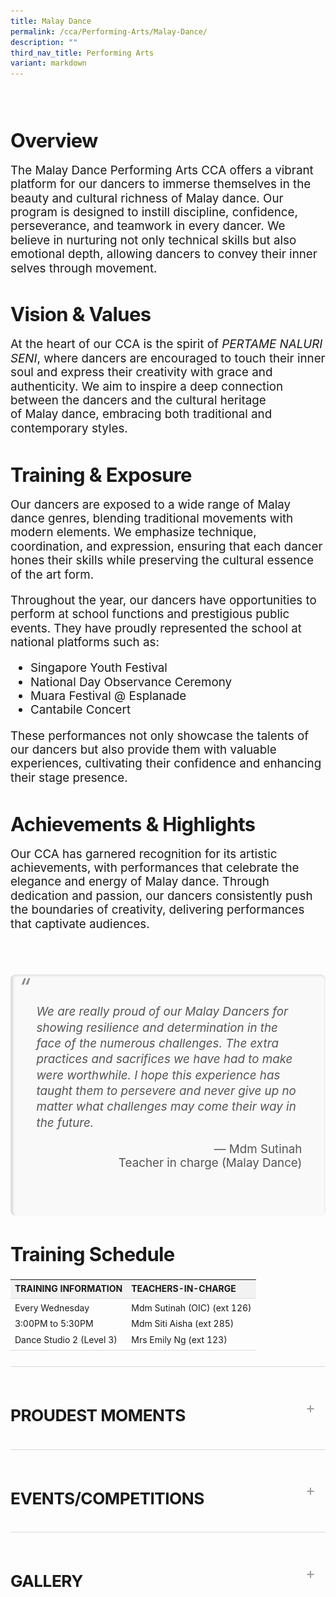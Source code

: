 ```yaml
---
title: Malay Dance
permalink: /cca/Performing-Arts/Malay-Dance/
description: ""
third_nav_title: Performing Arts
variant: markdown
---
```

<div class="yck-component">
    <div><img alt="" src="https://www.yiochukangsec.moe.edu.sg/images/Our%20Curriculum/Non%20Academic%20Programmes/CoCurricular%20Activities/Performing%20Arts/Malay%20Dance/M1.jpg">
    </div>
    <div>
			<p></p><h3>Overview</h3><p></p>
        <p>The Malay Dance Performing Arts CCA offers a vibrant platform for our dancers to immerse themselves in the beauty and cultural richness of Malay dance. Our program is designed to instill discipline, confidence, perseverance, and teamwork in every dancer. We believe in nurturing not only technical skills but also emotional depth, allowing dancers to convey their inner selves through movement.</p>
    </div>
    <div>
        <p></p><h3>Vision &amp; Values</h3><p></p>
        <p>At the heart of our CCA is the spirit of <i>PERTAME NALURI SENI</i>, where dancers are encouraged to touch their inner soul and express their creativity with grace and authenticity. We aim to inspire a deep connection between the dancers and the cultural heritage of Malay dance, embracing both traditional and contemporary styles.</p>
    </div>
    <div>
        <p></p><h3>Training &amp; Exposure</h3><p></p>
        <p>Our dancers are exposed to a wide range of Malay dance genres, blending traditional movements with modern elements. We emphasize technique, coordination, and expression, ensuring that each dancer hones their skills while preserving the cultural essence of the art form.</p>
        <p>Throughout the year, our dancers have opportunities to perform at school functions and prestigious public events. They have proudly represented the school at national platforms such as:</p>
        <ul>
            <li>Singapore Youth Festival</li>
            <li>National Day Observance Ceremony</li>
            <li>Muara Festival @ Esplanade</li>
            <li>Cantabile Concert</li>
        </ul>
        <p>These performances not only showcase the talents of our dancers but also provide them with valuable experiences, cultivating their confidence and enhancing their stage presence.</p>
    </div>
    <div>
        <p></p><h3>Achievements &amp; Highlights</h3><p></p>
        <p>Our CCA has garnered recognition for its artistic achievements, with performances that celebrate the elegance and energy of Malay dance. Through dedication and passion, our dancers consistently push the boundaries of creativity, delivering performances that captivate audiences.</p>
    </div>

   <div><img alt="" src="https://www.yiochukangsec.moe.edu.sg/images/Our%20Curriculum/Non%20Academic%20Programmes/CoCurricular%20Activities/Performing%20Arts/Malay%20Dance/M2.jpg"></div>
	<div class="yck-component">
    <blockquote class="yck-blockquote">
        <p>We are really proud of our Malay Dancers for showing resilience and determination in the face of the numerous challenges. The extra practices and sacrifices we have had to make were worthwhile. I hope this experience has taught them to persevere and never give up no matter what challenges may come their way in the future.</p>
        <cite>Mdm Sutinah<br>Teacher in charge (Malay Dance)</cite>
			<p><img alt="" src="https://staging-lite.d3o5f2eggdqz6.amplifyapp.com/images/Our%20Curriculum/Non%20Academic%20Programmes/CoCurricular%20Activities/Performing%20Arts/Malay%20Dance/M3plus.jpg"></p>
    </blockquote>
		

   <div>
        <p></p><h3>Training Schedule</h3><p></p>
        <table class="yck-table">
            <thead>
              <tr>
                <th class="yck-th">TRAINING INFORMATION</th>
                <th class="yck-th">TEACHERS-IN-CHARGE</th>
              </tr>
            </thead>
            <tbody>
              <tr>
                <td class="yck-td">Every Wednesday<br>3:00PM to 5:30PM<br>Dance Studio 2 (Level 3)</td>
                <td class="yck-td">Mdm Sutinah (OIC) (ext 126)<br>Mdm Siti Aisha (ext 285)<br>Mrs Emily Ng (ext 123)</td>
              </tr>
            </tbody>
        </table>
    </div>

  
	
<details class="yck-details">
    <summary class="yck-details__summary"><h4>Proudest Moments</h4></summary>
    <div class="yck-details__content">
        <table class="yck-table">
            <thead>
                <tr>
                    <th class="yck-th">YEAR</th>
                    <th class="yck-th">AWARDS</th>
                </tr>
            </thead>
            <tbody>
                <tr>
                    <td class="yck-td"><strong>2021</strong></td>
                    <td class="yck-td">'Perlindungan' SYF Arts Presentation - Certificate of Accomplishment</td>
                </tr>
                <tr>
                    <td class="yck-td"><strong>2019</strong></td>
                    <td class="yck-td">'Tampi' SYF Arts Presentation - Certificate of Accomplishment</td>
                </tr>
                <tr>
                    <td class="yck-td"><strong>2017</strong></td>
                    <td class="yck-td">National Day Parade Performance (Thriving Together)</td>
                </tr>
                <tr>
                    <td class="yck-td"><strong>2016</strong></td>
                    <td class="yck-td">Participate in Chinese New Year Celebrations<br>Chingay Parade 2016<br>Muara Festival in 2016</td>
                </tr>
                <tr>
                    <td class="yck-td"><strong>2015</strong></td>
                    <td class="yck-td">Participation in Youth Celebrate<br>Muara Festival in 2015</td>
                </tr>
                <tr>
                    <td class="yck-td"><strong>2013</strong></td>
                    <td class="yck-td">'Topeng' SYF Arts Presentation - Certificate of Distinction</td>
                </tr>
                <tr>
                    <td class="yck-td"><strong>2011</strong></td>
                    <td class="yck-td">'Rindu' (SYF Central Judging - Gold Award)</td>
                </tr>
                <tr>
                    <td class="yck-td"><strong>2009</strong></td>
                    <td class="yck-td">'Jati' (SYF Central Judging - Gold with Honour Award) Perform @ Kallang Theatre</td>
                </tr>
                <tr>
                    <td class="yck-td"><strong>2007</strong></td>
                    <td class="yck-td">Zapin Tandak' (SYF Central Judging - Gold Award)</td>
                </tr>
                <tr>
                    <td class="yck-td"><strong>2005</strong></td>
                    <td class="yck-td">'Belenggu' (SYF Central Judging - Gold Award) Perform @ Sentosa</td>
                </tr>
                <tr>
                    <td class="yck-td"><strong>2003</strong></td>
                    <td class="yck-td">'Zapin Aksi' (SYF Central Judging - Gold Award) Perform @ Bird Park and SYF at the park.</td>
                </tr>
                <tr>
                    <td class="yck-td"><strong>2001</strong></td>
                    <td class="yck-td">'Tarian Piring' (SYF Central Judging - Gold Award, Top Dance Malay Dance Category) Perform @ SYF Presentation.</td>
                </tr>
                <tr>
                    <td class="yck-td"><strong>1997</strong></td>
                    <td class="yck-td">'Ceremonial Feast' (SYF Central Judging - Gold Award, SYF Top Dance) Perform @ SYF Presentation 1</td>
                </tr>
                 <tr>
                    <td class="yck-td"><strong>1996</strong></td>
                    <td class="yck-td">1996 - '1st Prize, RI Inter-school Malay Dance Competition</td>
                </tr>
                <tr>
                    <td class="yck-td"><strong>1995</strong></td>
                    <td class="yck-td">Zapin Budi' (SYF Certificate of Merit) (1st Prize in RI inter-school Malay Dance Competition)</td>
                </tr>
                 <tr>
                    <td class="yck-td"><strong>1993</strong></td>
                    <td class="yck-td">'Rentak Saji'(SYF Central Judging - Certificate of Merit)</td>
                </tr>
            </tbody>
        </table>
    </div>
  </details>

   <details class="yck-details">
        <summary class="yck-details__summary"><h4>Events/Competitions</h4></summary>
        <div class="yck-details__content">
                <p> Singapore Youth Festival – Arts Presentation<br>
                School Speech Day
                </p>
        </div>
    </details>

   <details class="yck-details">
        <summary class="yck-details__summary"><h4>Gallery</h4></summary>
          <div class="yck-details__content">
                <p> <iframe width="560" height="315" src="https://www.youtube.com/embed/rq9OGwsQ_VM" title="YouTube video player" frameborder="0" allow="accelerometer; autoplay; clipboard-write; encrypted-media; gyroscope; picture-in-picture" allowfullscreen=""></iframe><small><i>YCKSS Malay Dance 2019</i></small><br></p>
                <p><img style="width:100%;height:50%" src="/images/Our%20Curriculum/Non%20Academic%20Programmes/CoCurricular%20Activities/Performing%20Arts/Malay%20Dance/M4.png">
                    <img style="width:100%;height:50%" src="/images/Our%20Curriculum/Non%20Academic%20Programmes/CoCurricular%20Activities/Performing%20Arts/Malay%20Dance/M5.png">
                    <img style="width:100%;height:50%" src="/images/Our%20Curriculum/Non%20Academic%20Programmes/CoCurricular%20Activities/Performing%20Arts/Malay%20Dance/M6.png">
                </p>
            </div>
    </details>
</div>

<style>
:root {
          /* Color Scheme */
          --yck-color-text-light: #888888;
          --yck-color-border: #e0e0e0;
      
          /* Typography Decorations */
          --yck-text-line-height: 1.6em;
          --yck-heading-line-height: 1.2em;
          --yck-heading-letter-spacing: -0.02em;
      
          /* Animation */
          --yck-transition-speed: 0.8s;
          --yck-transition-timing: cubic-bezier(0.4, 0, 0.2, 1);
      
          /* Spacing and Layout */
          --yck-content-width: 100%;
          --yck-spacing-unit: 1em;
          --yck-border-radius: 4px;
          --yck-box-shadow: 0 2px 4px rgba(0, 0, 0, 0.1);
      
          /* Typography Scale */
          --yck-step--2: clamp(0.7901rem, 0.763rem + 0.1355vw, 0.8681rem);
          --yck-step--1: clamp(0.8889rem, 0.8357rem + 0.2657vw, 1.0417rem);
          --yck-step-0: clamp(1rem, 0.913rem + 0.4348vw, 1.25rem);
          --yck-step-1: clamp(1.125rem, 0.9946rem + 0.6522vw, 1.5rem);
          --yck-step-2: clamp(1.2656rem, 1.0798rem + 0.9293vw, 1.8rem);
          --yck-step-3: clamp(1.4238rem, 1.1678rem + 1.2803vw, 2.16rem);
        --yck-step-4: clamp(1.6018rem, 1.2574rem + 1.7221vw, 2.592rem);
        --yck-step-5: clamp(1.802rem, 1.3469rem + 2.2754vw, 3.1104rem);
      }
      
      /* Base for all yck components */
      .yck-component {
        /* Typography */
        line-height: var(--yck-text-line-height);
        letter-spacing: normal;
      }
        .yck-component p, .yck-component h1, .yck-component h2, .yck-component h3, .yck-component h4, .yck-component h5, .yck-component h6 {
          overflow-wrap: break-word;
        }
    
        .yck-component p {
            text-wrap: pretty;
        }
        
        .yck-component h1, .yck-component h2, .yck-component h3, .yck-component h4, .yck-component h5, .yck-component h6 {
            text-wrap: balance;
        }
    
      /* Headings */
      .yck-component h1,
      .yck-component .yck-h1 {
          font-size: var(--yck-step-5);
          margin-bottom: var(--yck-spacing-unit);
          line-height: var(--yck-heading-line-height);
        letter-spacing: var(--yck-heading-letter-spacing);
      }
      
      .yck-component h2,
      .yck-component .yck-h2 {
          font-size: var(--yck-step-4);
          margin-bottom: calc(var(--yck-spacing-unit) * 0.8);
          line-height: var(--yck-heading-line-height);
        letter-spacing: var(--yck-heading-letter-spacing);
      }
      
      .yck-component h3,
      .yck-component .yck-h3 {
          font-size: var(--yck-step-3);
          margin-bottom: calc(var(--yck-spacing-unit) * 0.6);
          line-height: var(--yck-heading-line-height);
            letter-spacing: var(--yck-heading-letter-spacing);
      }
      
      .yck-component h4,
      .yck-component .yck-h4 {
          font-size: var(--yck-step-2);
          margin-bottom: calc(var(--yck-spacing-unit) * 0.5);
          text-transform: uppercase;
          line-height: var(--yck-heading-line-height);
            letter-spacing: var(--yck-heading-letter-spacing);
      }
      
      .yck-component h5,
      .yck-component .yck-h5 {
          font-size: var(--yck-step-1);
          margin-bottom: calc(var(--yck-spacing-unit) * 0.4);
          text-transform: uppercase;
          line-height: var(--yck-heading-line-height);
            letter-spacing: var(--yck-heading-letter-spacing);
      }
      
      .yck-component .yck-text-small {
          font-size: var(--yck-step--1);
      }
      
      .yck-component .yck-text-xs {
          font-size: var(--yck-step--2);
      }
      
      .yck-component p,
      .yck-component ul,
      .yck-component ol {
          font-size: var(--yck-step-0);
          margin-bottom: var(--yck-spacing-unit);
         
      }
      
      .yck-component .yck-table {
          border-collapse: collapse;
          max-width: 100%;
          margin-top: 1.5em;
          margin-bottom: clamp(1em, 5%, 3em);
      }
      
      .yck-component .yck-th {
          background-color: #f2f2f2;
          text-align: left;
          border-bottom: 1px solid #ddd;
          text-transform: uppercase;
      }
      
      .yck-component .yck-th h4, .yck-component .yck-th h5, .yck-component .yck-th h6 {
          margin: 0 0 0.5em 0;
      }
      
      .yck-component .yck-td {
          border-bottom: 1px solid #ddd;
          max-width: 300px;
          word-wrap: break-word;
          line-height: 1.6rem;
      }
      
     .yck-component .yck-blockquote {
      margin: 1.5em 0;
      padding: 1.5em 2em;
      border-left: 4px solid var(--yck-color-border);
      font-style: italic;
      background-color: #f9f9f9;
      position: relative;
        border-radius: 8px;
          box-shadow: inset 0 2px 4px rgba(0, 0, 0, 0.1);
         font-size: var(--yck-step-0);
    }
  
    .yck-component .yck-blockquote::before {
      content: open-quote;
      font-size: 2em;
      position: absolute;
        top: 0.25em;
        left: 0.25em;
        color: var(--yck-color-text-light);
    }
  
    .yck-component .yck-blockquote p {
        margin-bottom: 0.5em;
				line-height: 1.35em;
        color: #555; /* Lighter font color */
          font-size: inherit;
    }
  
      .yck-component .yck-blockquote p:last-child {
      margin-bottom: 0;
    }
      .yck-component .yck-blockquote cite {
          display: block;
          text-align: right;
          margin-top: 1em;
          font-style: normal;
            color: #555; /* Lighter font color */
           font-size: inherit;
      }
  
      .yck-component .yck-blockquote cite::before {
      content: "\2014 \0020"; /* En dash */
      } 
      
      
      .yck-component .yck-details__content ul, .yck-component .yck-details__content ol, .yck-component .yck-details__content ul li,
      .yck-component .yck-details__content ol li,
      .yck-component .yck-details__content  {
          padding: 0;
          margin: 0;
      }
      
      .yck-component .yck-strong {
          font-weight: 700;
      }
      
      /* Base styles for yck-details */
      .yck-component .yck-details {
          border-top: 1px solid rgba(0, 0, 0, 0.15);
          margin-top: clamp(0.5rem, 5%, 2rem);
          margin-bottom: clamp(1rem, 5% 1.5rem);
          overflow: hidden;
          transition: border-color 0.7s;
      }
      
      .yck-component .yck-details:hover {
          border-color: #555;
      }
      
      /* Summary styles */
      .yck-component .yck-details__summary {
          display: flex;
          align-items: center;
          justify-content: space-between;
          cursor: pointer;
          margin-top: clamp(0.5rem, 5%, 2rem);
          text-transform: uppercase;
      }
      
      .yck-component .yck-details__summary::after {
          content: "+";
          font-size: 1.5rem;
          color: #999;
          transition: transform 0.5s ease-in-out;
          margin-right: 1rem;
      }
      
      /* Rotate marker when open */
      .yck-component .yck-details[open] .yck-details__summary::after {
          transform: rotate(-45deg);
      }
      
      /* Initial state for content (hidden) */
      .yck-component .yck-details__content {
          max-height: auto;
          margin-bottom: clamp(1.25rem, 5%, 1.75rem);
          opacity: 0;
          overflow: hidden;
          padding: 0;
          animation: yckFadeOutSlideUp 0.5s ease forwards; /* Default close state */
      }
      
      /* When open, animate slide and fade in */
      .yck-component .yck-details[open] .yck-details__content {
          animation: yckFadeInSlideDown 0.5s ease forwards;
      }
      
      /* Keyframe for fade-in and slide-down */
      @keyframes yckFadeInSlideDown {
          0% {
              max-height: auto;
              opacity: 0;
          }
          100% {
              max-height: auto; /* Adjust as needed */
              opacity: 1;
          }
      }
      
      /* Keyframe for fade-out and slide-up */
      @keyframes yckFadeOutSlideUp {
          0% {
              max-height: auto;
              opacity: 1;
          }
          100% {
              max-height: auto;
              opacity: 0;
          }
      }
      
      
      
      
      .yck-component .yck-flexbox-grid {
          --yck-min: 22ch;
          --yck-gap: 1.5em;
      
          display: flex;
          flex-wrap: wrap;
          gap: var(--yck-gap);
      }
      
      .yck-component .yck-flexbox-grid > * {
          flex: 1 1 var(--yck-min);
      }
  </style></div>